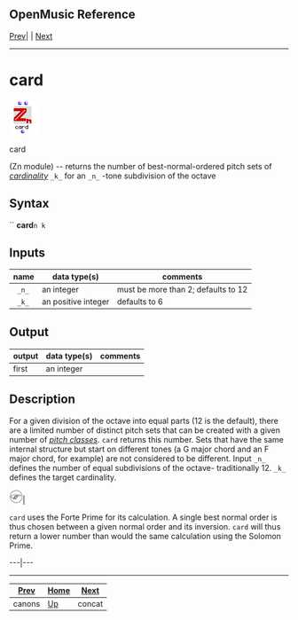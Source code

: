 OpenMusic Reference  
---  
[Prev](canons)| | [Next](concat)  
  
* * *

# card

![](figures/functions/zn/card.png)

  
  
card  
  
(Zn module) \-- returns the number of best-normal-ordered pitch sets of
[_cardinality_](glossary#CARDINALITY) `_k_` for an `_n_` -tone
subdivision of the octave  

## Syntax

`` **card**` n k `

## Inputs

name| data type(s)| comments  
---|---|---  
` _n_`|  an integer| must be more than 2; defaults to 12  
` _k_`|  an positive integer| defaults to 6  
  
## Output

output| data type(s)| comments  
---|---|---  
first| an integer|  
  
## Description

For a given division of the octave into equal parts (12 is the default), there
are a limited number of distinct pitch sets that can be created with a given
number of [_pitch classes_](glossary#PITCH-CLASS). `card` returns this
number. Sets that have the same internal structure but start on different
tones (a G major chord and an F major chord, for example) are not considered
to be different. Input `_n_` defines the number of equal subdivisions of the
octave- traditionally 12. `_k_` defines the target cardinality.

![Note](figures/images/note.gif)|

`card` uses the Forte Prime for its calculation. A single best normal order is
thus chosen between a given normal order and its inversion. `card` will thus
return a lower number than would the same calculation using the Solomon Prime.  
  
---|---  
  
* * *

[Prev](canons)| [Home](index)| [Next](concat)  
---|---|---  
canons| [Up](funcref.main)| concat

